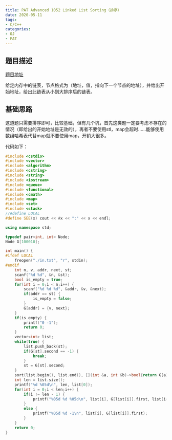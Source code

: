 ```yaml
---
title: PAT Advanced 1052 Linked List Sorting（排序）
date: 2020-05-11
tags:
- C/C++
categories:
- OJ
- PAT
---
```


## 题目描述

[题目地址](https://pintia.cn/problem-sets/994805342720868352/problems/994805425780670464)

给定内存中的链表，节点格式为（地址，值，指向下一个节点的地址），并给出开始地址，给出此链表从小到大排序后的链表。

<!-- more -->

## 基础思路

这道题只需要排序即可，比较基础，但有几个坑，首先这类题一定要考虑不存在的情况（即给出的开始地址是无效的），再者不要使用stl，map会超时……能够使用数组哈希表代替map就不要使用map，开销大很多。

代码如下：

```cpp
#include <cstdio>
#include <vector>
#include <algorithm>
#include <cstring>
#include <string>
#include <iostream>
#include <queue>
#include <functional>
#include <cmath>
#include <map>
#include <set>
#include <stack>
//#define LOCAL
#define SEE(x) cout << #x << ":" << x << endl;

using namespace std;

typedef pair<int, int> Node;
Node G[100010];

int main() {
#ifdef LOCAL
    freopen("./in.txt", "r", stdin);
#endif
    int n, v, addr, next, st;
    scanf("%d %d", &n, &st);
    bool is_empty = true;
    for(int i = 0;i < n;i++) {
        scanf("%d %d %d", &addr, &v, &next);
        if(addr == st) {
            is_empty = false;
        }
        G[addr] = {v, next};
    }
    if(is_empty) {
        printf("0 -1");
        return 0;
    }
    vector<int> list;
    while(true) {
        list.push_back(st);
        if(G[st].second == -1) {
            break;
        }
        st = G[st].second;
    }
    sort(list.begin(), list.end(), [](int &a, int &b)->bool{return G[a].first < G[b].first;});
    int len = list.size();
    printf("%d %05d\n", len, list[0]);
    for(int i = 0;i < len;i++) {
        if(i != len - 1) {
            printf("%05d %d %05d\n", list[i], G[list[i]].first, list[i+1]);
        }
        else {
            printf("%05d %d -1\n", list[i], G[list[i]].first);
        }
    }
    return 0;
}
```

